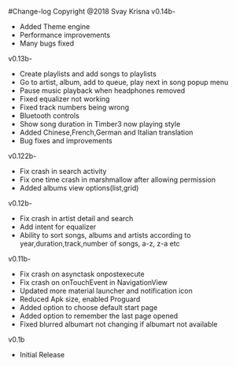

#Change-log
Copyright @2018 Svay Krisna
v0.14b-

* Added Theme engine
* Performance improvements
* Many bugs fixed

v0.13b-

* Create playlists and add songs to playlists
* Go to artist, album, add to queue, play next in song popup menu
* Pause music playback when headphones removed
* Fixed equalizer not working
* Fixed track numbers being wrong
* Bluetooth controls
* Show song duration in Timber3 now playing style
* Added Chinese,French,German and Italian translation
* Bug fixes and improvements

v0.122b-
* Fix crash in search activity
* Fix one time crash in marshmallow after allowing permission
* Added albums view options(list,grid)

v0.12b-
* Fix crash in artist detail and search
* Add intent for equalizer
* Ability to sort songs, albums and artists according to year,duration,track,number of songs, a-z, z-a etc


v0.11b-
* Fix crash on asynctask onpostexecute
* Fix crash on onTouchEvent in NavigationView
* Updated more material launcher and notification icon
* Reduced Apk size, enabled Proguard
* Added option to choose default start page
* Added option to remember the last page opened
* Fixed blurred albumart not changing if albumart not available

v0.1b
* Initial Release
